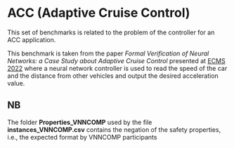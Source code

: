 # ACC (Adaptive Cruise Control)

This set of benchmarks is related to the problem of the controller for an ACC application.

This benchmark is taken from the paper _Formal Verification of Neural Networks: a Case Study about Adaptive Cruise Control_ presented at [ECMS 2022](https://www.scs-europe.net/dlib/2022/ecms2022acceptedpapers/0310_dis_ecms2022_0075.pdf) where a neural network controller is used to read the speed of the car and the distance from other vehicles and output the desired acceleration value.

## NB

The folder __Properties_VNNCOMP__ used by the file __instances_VNNCOMP.csv__ contains the negation of the safety properties, i.e., the expected format by VNNCOMP participants
